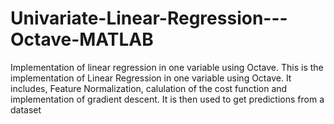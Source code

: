 # Univariate-Linear-Regression---Octave-MATLAB
Implementation of linear regression in one variable using Octave.
This is the implementation of Linear Regression in one variable using Octave. 
It includes, Feature Normalization, calulation of the cost function and implementation of gradient descent.
It is then used to get predictions from a dataset
